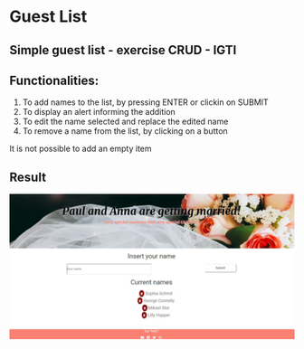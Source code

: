<h1>Guest List</h1>
<h2>Simple guest list - exercise CRUD - IGTI</h2>

<h2>Functionalities:</h2>
<ol>
  <li>To add names to the list, by pressing ENTER or clickin on SUBMIT</li>
  <li> To display an alert informing the addition</li>
  <li>To edit the name selected and replace the edited name</li>
  <li>To remove a name from the list, by clicking on a button</li>
</ol>
<p>It is not possible to add an empty item</p>

<h2>Result</h2>
<img src=images/screen.jpg>

